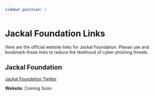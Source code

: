 ```yaml
---
sidebar_position: 2
---
```


# Jackal Foundation Links
Here are the official website links for Jackal Foundation. Please use and bookmark these links to reduce the likelihood of cyber phishing threats.

## Jackal Foundation

[Jackal Foundation Twitter](https://twitter.com/FoundationJKL)

__Website__: Coming Soon




